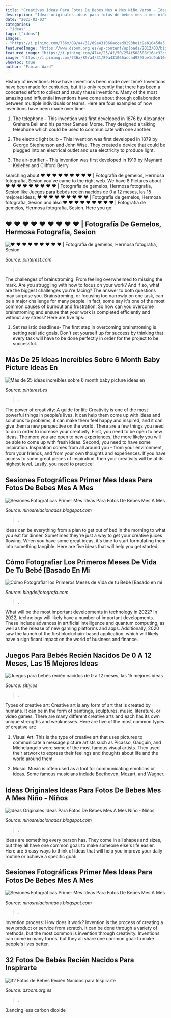 ```yaml
---
title: "Creativas Ideas Para Fotos De Bebes Mes A Mes Niño Varon ~ Ideas Originales Ideas Para Fotos De Bebes Mes A Mes Niño"
description: "Ideas originales ideas para fotos de bebes mes a mes niño"
date: "2023-03-03"
categories:
- "ideas"
tags: ["ideas"]
images:
- "https://i.pinimg.com/736x/89/a4/31/89a431066accad9293be1c9ab1045da3.jpg"
featuredImage: "https://www.dzoom.org.es/wp-content/uploads/2012/03/bigstock-Newborn-Baby-Boy-In-Fisherman-109427246.jpg"
featured_image: "https://i.pinimg.com/474x/25/4f/50/254f508508f16ac32cd23083c53caaf2--babies-photography-baby-photography-ideas-boy--months.jpg"
image: "https://i.pinimg.com/736x/89/a4/31/89a431066accad9293be1c9ab1045da3.jpg"
ShowToc: true
author: "Fabian Ward"
---
```



History of inventions: How have inventions been made over time?
Inventions have been made for centuries, but it is only recently that there has been a concerted effort to collect and study these inventions. Many of the most amazing and influential inventions have come about through collaboration between multiple individuals or teams. Here are four examples of how inventions have been made over time:

1) The telephone – This invention was first developed in 1876 by Alexander Graham Bell and his partner Samuel Morse. They designed a talking telephone which could be used to communicate with one another.

2) The electric light bulb – This invention was first developed in 1879 by George Stephenson and John Wise. They created a device that could be plugged into an electrical outlet and use electricity to produce light.

3) The air-purifier – This invention was first developed in 1919 by Maynard Kelleher and Clifford Berry.

	

		
searching about ♥ ♥ ♥ ♥ ♥ ♥ ♥ ♥ ♥ | Fotografía de gemelos, Hermosa fotografía, Sesion you've came to the right web. We have 8 Pictures about ♥ ♥ ♥ ♥ ♥ ♥ ♥ ♥ ♥ | Fotografía de gemelos, Hermosa fotografía, Sesion like Juegos para bebés recién nacidos de 0 a 12 meses, las 15 mejores ideas, ♥ ♥ ♥ ♥ ♥ ♥ ♥ ♥ ♥ | Fotografía de gemelos, Hermosa fotografía, Sesion and also ♥ ♥ ♥ ♥ ♥ ♥ ♥ ♥ ♥ | Fotografía de gemelos, Hermosa fotografía, Sesion. Here you go:
		
    
## ♥ ♥ ♥ ♥ ♥ ♥ ♥ ♥ ♥ | Fotografía De Gemelos, Hermosa Fotografía, Sesion

<img loading=lazy src="https://i.pinimg.com/736x/89/a4/31/89a431066accad9293be1c9ab1045da3.jpg" onerror="this.onerror=null;this.src='https://tse1.mm.bing.net/th?id=OIP.k2ZR-NxNGS_MW7SrcZG5_gHaE7&amp;pid=15.1';" alt="♥ ♥ ♥ ♥ ♥ ♥ ♥ ♥ ♥ | Fotografía de gemelos, Hermosa fotografía, Sesion">

_Source: pinterest.com_

>. 

	

The challenges of brainstroming: From feeling overwhelmed to missing the mark.
Are you struggling with how to focus on your work? And if so, what are the biggest challenges you're facing? The answer to both questions may surprise you. Brainstroming, or focusing too narrowly on one task, can be a major challenge for many people. In fact, some say it's one of the most common causes of burnout and frustration. 
So how can you overcome brainstroming and ensure that your work is completed efficiently and without any stress? Here are five tips: 

1. Set realistic deadlines- The first step in overcoming brainstroming is setting realistic goals. Don't set yourself up for success by thinking that every task will have to be done perfectly in order for the project to be successful.

    
## Más De 25 Ideas Increíbles Sobre 6 Month Baby Picture Ideas En

<img loading=lazy src="https://i.pinimg.com/474x/25/4f/50/254f508508f16ac32cd23083c53caaf2--babies-photography-baby-photography-ideas-boy--months.jpg" onerror="this.onerror=null;this.src='https://tse4.mm.bing.net/th?id=OIP.kLQC8ilY98evk8o3pfkaCQAAAA&amp;pid=15.1';" alt="Más de 25 ideas increíbles sobre 6 month baby picture ideas en">

_Source: pinterest.es_

>. 

	

The power of creativity: A guide for life
Creativity is one of the most powerful things in people’s lives. It can help them come up with ideas and solutions to problems, it can make them feel happy and inspired, and it can give them a new perspective on the world.
There are a few things you need to do in order to increase your creativity. First, you need to be open to new ideas. The more you are open to new experiences, the more likely you will be able to come up with fresh ideas. Second, you need to have some inspiration. Inspiration comes from all around you – from your environment, from your friends, and from your own thoughts and experiences. If you have access to some great pieces of inspiration, then your creativity will be at its highest level. Lastly, you need to practice!

    
## Sesiones Fotográficas Primer Mes Ideas Para Fotos De Bebes Mes A Mes

<img loading=lazy src="https://blog.elembarazo.net/wp-content/uploads/sites/13/2018/06/ideas-de-fotos-para-celebrar-cumple-mes-bebe.jpg" onerror="this.onerror=null;this.src='https://tse4.mm.bing.net/th?id=OIP.ncFeZELvBIB5lvZO7IXLHQHaGM&amp;pid=15.1';" alt="Sesiones Fotográficas Primer Mes Ideas Para Fotos De Bebes Mes A Mes">

_Source: ninosrelacionados.blogspot.com_

>. 

	

Ideas can be everything from a plan to get out of bed in the morning to what you eat for dinner. Sometimes they're just a way to get your creative juices flowing. When you have some great ideas, it's time to start formulating them into something tangible. Here are five ideas that will help you get started.

    
## Cómo Fotografiar Los Primeros Meses De Vida De Tu Bebé [Basado En Mi

<img loading=lazy src="https://www.blogdelfotografo.com/wp-content/uploads/2015/01/Louish-Pixel_Creatividad.jpg" onerror="this.onerror=null;this.src='https://tse3.mm.bing.net/th?id=OIP.DvGSaw765fm_xtAXDEW0CAHaE8&amp;pid=15.1';" alt="Cómo Fotografiar los Primeros Meses de Vida de tu Bebé [Basado en mi">

_Source: blogdelfotografo.com_

>. 

	

What will be the most important developments in technology in 2022?
In 2022, technology will likely have a number of important developments. These include advances in artificial intelligence and quantum computing, as well as the release of new gaming platforms and apps. Additionally, 2020 saw the launch of the first blockchain-based application, which will likely have a significant impact on the world of business and finance.

    
## Juegos Para Bebés Recién Nacidos De 0 A 12 Meses, Las 15 Mejores Ideas

<img loading=lazy src="https://cdn.sitly.com/blogs/es/2019/01/Juegos-para-bebés-recién-nacidos.jpg" onerror="this.onerror=null;this.src='https://tse1.mm.bing.net/th?id=OIP.VYHCLJmPEqe7IDqpzixMWAHaE7&amp;pid=15.1';" alt="Juegos para bebés recién nacidos de 0 a 12 meses, las 15 mejores ideas">

_Source: sitly.es_

>. 

	

Types of creative art:
Creative art is any form of art that is created by humans. It can be in the form of paintings, sculptures, music, literature, or video games. There are many different creative arts and each has its own unique strengths and weaknesses. Here are five of the most common types of creative art:
1. Visual Art: This is the type of creative art that uses pictures to communicate a message.picture artists such as Picasso, Gauguin, and Michelangelo were some of the most famous visual artists. They used their artwork to express their feelings and thoughts about life and the world around them.

2. Music: Music is often used as a tool for communicating emotions or ideas. Some famous musicians include Beethoven, Mozart, and Wagner.

    
## Ideas Originales Ideas Para Fotos De Bebes Mes A Mes Niño - Niños

<img loading=lazy src="https://www.bbmundo.com/wp-content/uploads/2018/05/galeria-ideas-originales-y-divertidas-para-fotografiar-a-tu-bebe-03.jpg" onerror="this.onerror=null;this.src='https://tse3.mm.bing.net/th?id=OIP.lTPZ61Mgy-YaYqvOPh0FAQHaJy&amp;pid=15.1';" alt="Ideas Originales Ideas Para Fotos De Bebes Mes A Mes Niño - Niños">

_Source: ninosrelacionados.blogspot.com_

>. 

	

Ideas are something every person has. They come in all shapes and sizes, but they all have one common goal: to make someone else's life easier. Here are 5 easy ways to think of ideas that will help you improve your daily routine or achieve a specific goal: 

    
## Sesiones Fotográficas Primer Mes Ideas Para Fotos De Bebes Mes A Mes

<img loading=lazy src="https://www.somosmamas.com.ar/wp-content/uploads/2017/12/primera-navidad-11-1.jpg" onerror="this.onerror=null;this.src='https://tse1.mm.bing.net/th?id=OIP.WEzMaW0IggPLQOHRSbZSOwHaEN&amp;pid=15.1';" alt="Sesiones Fotográficas Primer Mes Ideas Para Fotos De Bebes Mes A Mes">

_Source: ninosrelacionados.blogspot.com_

>. 

	

Invention process: How does it work?
Invention is the process of creating a new product or service from scratch. It can be done through a variety of methods, but the most common is invention through creativity. Inventions can come in many forms, but they all share one common goal: to make people's lives better.

    
## 32 Fotos De Bebés Recién Nacidos Para Inspirarte

<img loading=lazy src="https://www.dzoom.org.es/wp-content/uploads/2012/03/bigstock-Newborn-Baby-Boy-In-Fisherman-109427246.jpg" onerror="this.onerror=null;this.src='https://tse1.mm.bing.net/th?id=OIP.RTJGz8CdmCWmNAeh6yTKBgHaE7&amp;pid=15.1';" alt="32 Fotos de Bebés Recién Nacidos para Inspirarte">

_Source: dzoom.org.es_

>. 

	

3.ancing less carbon dioxide 

